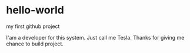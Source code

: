 # hello-world
my first github project

I'am a developer for this system. Just call me Tesla. Thanks for giving me chance to build project.
